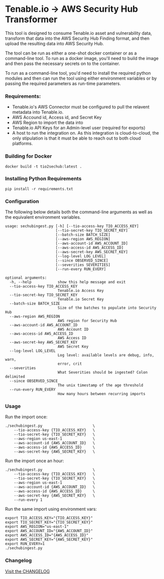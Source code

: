 # Tenable.io -> AWS Security Hub Transformer

This tool is designed to consume Tenable.io asset and vulnerability data,
transform that data into the AWS Security Hub Finding format, and then upload
the resulting data into AWS Security Hub.

The tool can be run as either a one-shot docker container or as a command-line
tool.  To run as a docker image, you'll need to build the image and then pass
the necessary secrets on to the container.

To run as a command-line tool, you'd need to install the required python modules
and then can run the tool using either environment variables or by passing the
required parameters as run-time parameters.

### Requirements:

* Tenable.io's AWS Connector must be configured to pull the relavent metadata into Tenable.io.
* AWS Accound id, Access id, and Secret Key
* AWS Region to import the data into
* Tenable.io API Keys for an Admin-level user (required for exports)
* A host to run the integration on.  As this integration is cloud-to-cloud, the only stipulation is that it must be able to reach out to both cloud platforms.


### Building for Docker

```shell
docker build -t tio2sechub:latest .
```

### Installing Python Requirements
```shell
pip install -r requirements.txt
```

### Configuration
The following below details both the command-line arguments as well as the 
equivalent environment variables.

```
usage: sechubingest.py [-h] [--tio-access-key TIO_ACCESS_KEY]
                       [--tio-secret-key TIO_SECRET_KEY]
                       [--batch-size BATCH_SIZE] 
                       [--aws-region AWS_REGION]
                       [--aws-account-id AWS_ACCOUNT_ID]
                       [--aws-access-id AWS_ACCESS_ID]
                       [--aws-secret-key AWS_SECRET_KEY]
                       [--log-level LOG_LEVEL] 
                       [--since OBSERVED_SINCE]
                       [--severities SEVERITIES]
                       [--run-every RUN_EVERY]

optional arguments:
  -h, --help            show this help message and exit
  --tio-access-key TIO_ACCESS_KEY
                        Tenable.io Access Key
  --tio-secret-key TIO_SECRET_KEY
                        Tenable.io Secret Key
  --batch-size BATCH_SIZE
                        Size of the batches to populate into Security Hub
  --aws-region AWS_REGION
                        AWS region for Security Hub
  --aws-account-id AWS_ACCOUNT_ID
                        AWS Account ID
  --aws-access-id AWS_ACCESS_ID
                        AWS Access ID
  --aws-secret-key AWS_SECRET_KEY
                        AWS Secret Key
  --log-level LOG_LEVEL
                        Log level: available levels are debug, info, warn,
                        error, crit
  --severities
                        What Severities should be ingested? Colon delimited
  --since OBSERVED_SINCE
                        The unix timestamp of the age threshold
  --run-every RUN_EVERY
                        How many hours between recurring imports
```

### Usage

Run the import once:

```
./sechubingest.py                       \
    --tio-access-key {TIO_ACCESS_KEY}   \
    --tio-secret-key {TIO_SECRET_KEY}   \
    --aws-region us-east-1              \
    --aws-account-id {AWS_ACCOUNT_ID}   \
    --aws-access-id {AWS_ACCESS_ID}     \
    --aws-secret-key {AWS_SECRET_KEY}   \
```

Run the import once an hour:

```
./sechubingest.py                       \
    --tio-access-key {TIO_ACCESS_KEY}   \
    --tio-secret-key {TIO_SECRET_KEY}   \
    --aws-region us-east-1              \
    --aws-account-id {AWS_ACCOUNT_ID}   \
    --aws-access-id {AWS_ACCESS_ID}     \
    --aws-secret-key {AWS_SECRET_KEY}   \
    --run-every 1
```

Run the same import using environment vars:

```
export TIO_ACCESS_KEY="{TIO_ACCESS_KEY}"
export TIO_SECRET_KEY="{TIO_SECRET_KEY}"
export AWS_REGION="us-east-1"
export AWS_ACCOUNT_ID="{AWS_ACCOUNT_ID}"
export AWS_ACCESS_ID="{AWS_ACCESS_ID}"
export AWS_SECRET_KEY="{AWS_SECRET_KEY}"
export RUN_EVERY=1
./sechubingest.py
```

### Changelog
[Visit the CHANGELOG](https://github.com/tenable/Security-Hub/blob/master/CHANGELOG.md)
